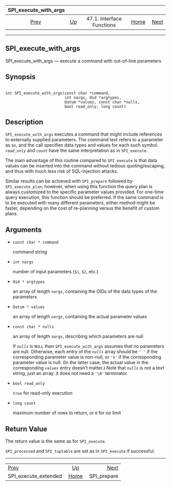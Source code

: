 <!--?xml version="1.0" encoding="UTF-8" standalone="no"?-->

|                    SPI\_execute\_with\_args                   |                                                      |                           |                                                       |                                             |
| :-----------------------------------------------------------: | :--------------------------------------------------- | :-----------------------: | ----------------------------------------------------: | ------------------------------------------: |
| [Prev](spi-spi-execute-extended.html "SPI_execute_extended")  | [Up](spi-interface.html "47.1. Interface Functions") | 47.1. Interface Functions | [Home](index.html "PostgreSQL 17devel Documentation") |  [Next](spi-spi-prepare.html "SPI_prepare") |

***

[]()

## SPI\_execute\_with\_args

SPI\_execute\_with\_args — execute a command with out-of-line parameters

## Synopsis

```

int SPI_execute_with_args(const char *command,
                          int nargs, Oid *argtypes,
                          Datum *values, const char *nulls,
                          bool read_only, long count)
```

## Description

`SPI_execute_with_args` executes a command that might include references to externally supplied parameters. The command text refers to a parameter as `$n`, and the call specifies data types and values for each such symbol. *`read_only`* and *`count`* have the same interpretation as in `SPI_execute`.

The main advantage of this routine compared to `SPI_execute` is that data values can be inserted into the command without tedious quoting/escaping, and thus with much less risk of SQL-injection attacks.

Similar results can be achieved with `SPI_prepare` followed by `SPI_execute_plan`; however, when using this function the query plan is always customized to the specific parameter values provided. For one-time query execution, this function should be preferred. If the same command is to be executed with many different parameters, either method might be faster, depending on the cost of re-planning versus the benefit of custom plans.

## Arguments

*   `const char * command`

    command string

*   `int nargs`

    number of input parameters (`$1`, `$2`, etc.)

*   `Oid * argtypes`

    an array of length *`nargs`*, containing the OIDs of the data types of the parameters

*   `Datum * values`

    an array of length *`nargs`*, containing the actual parameter values

*   `const char * nulls`

    an array of length *`nargs`*, describing which parameters are null

    If *`nulls`* is `NULL` then `SPI_execute_with_args` assumes that no parameters are null. Otherwise, each entry of the *`nulls`* array should be `' '` if the corresponding parameter value is non-null, or `'n'` if the corresponding parameter value is null. (In the latter case, the actual value in the corresponding *`values`* entry doesn't matter.) Note that *`nulls`* is not a text string, just an array: it does not need a `'\0'` terminator.

*   `bool read_only`

    `true` for read-only execution

*   `long count`

    maximum number of rows to return, or `0` for no limit

## Return Value

The return value is the same as for `SPI_execute`.

`SPI_processed` and `SPI_tuptable` are set as in `SPI_execute` if successful.

***

|                                                               |                                                       |                                             |
| :------------------------------------------------------------ | :---------------------------------------------------: | ------------------------------------------: |
| [Prev](spi-spi-execute-extended.html "SPI_execute_extended")  |  [Up](spi-interface.html "47.1. Interface Functions") |  [Next](spi-spi-prepare.html "SPI_prepare") |
| SPI\_execute\_extended                                        | [Home](index.html "PostgreSQL 17devel Documentation") |                                SPI\_prepare |
